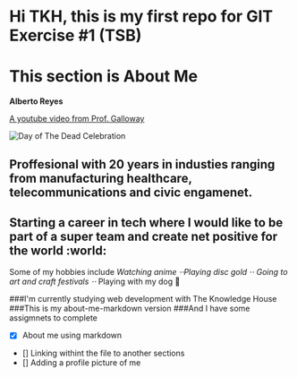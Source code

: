 # Hi TKH, this is my first repo for GIT Exercise #1 (TSB)
# This section is About Me

**Alberto Reyes**

[A youtube video from Prof. Galloway](https://youtu.be/xmdR0Jvm2EY?si=SRqp7BKq5qaNZLtb)

![Day of The Dead Celebration](/img/pexels-jair-hernandez-13899439.jpg)

## Proffesional with 20 years in industies ranging from manufacturing healthcare, telecommunications and civic engamenet.

## Starting a career in tech where I would like to be part of a super team and create net positive for the world :world:

Some of my hobbies include
*Watching anime
⋅⋅*Playing disc gold
⋅⋅* Going to art and craft festivals
⋅⋅* Playing with my dog :dog:

###I'm currently studying web development with The Knowledge House
###This is my about-me-markdown version
###And I have some assigmnets to complete

- [X] About me using markdown
- [] Linking withint the file to another sections
- [] Adding a profile picture of me